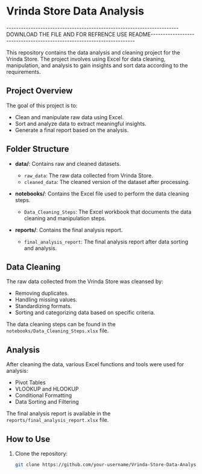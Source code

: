 # Vrinda Store Data Analysis

-----------------------------------------------------------------------DOWNLOAD THE FILE AND FOR REFRENCE USE README-----------------------------------------------------------------------

This repository contains the data analysis and cleaning project for the Vrinda Store. The project involves using Excel for data cleaning, manipulation, and analysis to gain insights and sort data according to the requirements.

## Project Overview

The goal of this project is to:
- Clean and manipulate raw data using Excel.
- Sort and analyze data to extract meaningful insights.
- Generate a final report based on the analysis.

## Folder Structure

- **data/**: Contains raw and cleaned datasets.
  - `raw_data`: The raw data collected from Vrinda Store.
  - `cleaned_data`: The cleaned version of the dataset after processing.
  
- **notebooks/**: Contains the Excel file used to perform the data cleaning steps.
  - `Data_Cleaning_Steps`: The Excel workbook that documents the data cleaning and manipulation steps.
  
- **reports/**: Contains the final analysis report.
  - `final_analysis_report`: The final analysis report after data sorting and analysis.

## Data Cleaning

The raw data collected from the Vrinda Store was cleansed by:
- Removing duplicates.
- Handling missing values.
- Standardizing formats.
- Sorting and categorizing data based on specific criteria.

The data cleaning steps can be found in the `notebooks/Data_Cleaning_Steps.xlsx` file.

## Analysis

After cleaning the data, various Excel functions and tools were used for analysis:
- Pivot Tables
- VLOOKUP and HLOOKUP
- Conditional Formatting
- Data Sorting and Filtering

The final analysis report is available in the `reports/final_analysis_report.xlsx` file.

## How to Use

1. Clone the repository:
   ```bash
   git clone https://github.com/your-username/Vrinda-Store-Data-Analysis.git
